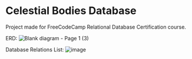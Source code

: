 # Celestial Bodies Database

Project made for FreeCodeCamp Relational Database Certification course. 

ERD:
![Blank diagram - Page 1 (3)](https://user-images.githubusercontent.com/85983653/211139119-a81838e6-e7b8-4124-86fa-5017119361f5.png)

Database Relations List: 
![image](https://user-images.githubusercontent.com/85983653/211139327-4ce00e05-7e68-4062-bc7e-2af70a401751.png)
